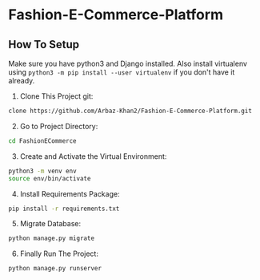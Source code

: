
# Fashion-E-Commerce-Platform

## How To Setup
Make sure you have python3 and Django installed. Also install virtualenv using `python3 -m pip install --user virtualenv` if you don't have it already.

1. Clone This Project git:
```bash
clone https://github.com/Arbaz-Khan2/Fashion-E-Commerce-Platform.git
```
2. Go to Project Directory:
```bash
cd FashionECommerce
```
3. Create and Activate the Virtual Environment:
```bash
python3 -m venv env
source env/bin/activate
```
4. Install Requirements Package:
```bash
pip install -r requirements.txt
```
5. Migrate Database:
```bash
python manage.py migrate
```
6. Finally Run The Project:
```bash
python manage.py runserver
```
